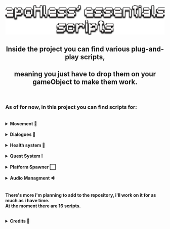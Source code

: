 <p align="center"><img src="demo/title.png"></p>

## <center> <b> Inside the project you can find various plug-and-play scripts, </center>

## <center> <b> meaning you just have to drop them on your gameObject to make them work.</center>

<br>

### As of for now, in this project you can find scripts for:

<br>
<details>
<summary>Movement 🦶</summary><br>

<details>
<summary>Topdown Movement</summary>

![dialogue](demo/topdownmov.gif)

</details>
<details>
<summary>Platform Movement with jump (and double jump)</summary>

![dialogue](demo/platmov.gif)

</details>
<details>
<summary>Drag and Shoot Movement</summary>

![dialogue](demo/linerendmov.gif)

</details>
<details>
<summary>Grid based Movement</summary>

![dialogue](demo/gridmov.gif)

</details>
<details>
<summary>Flappy Bird like movement</summary>

![dialogue](demo/flapmov.gif)

</details>
</details>

<br>

<details>
<summary>Dialogues 💬</summary>

    - TypeWriter Effect for text;
    - Conversation between multiple characters;
    - Scriptable object used to easily create dialogues.

![dialogue](demo/dialogue.gif)

</details>

<br>

<details>
<summary>Health system 💖</summary>

<details open>
<summary>Zelda like health system</summary>

    - Full/Empty hearths;
    - Dev can decide total amount of hearths;
    - PlayerPref ready.

![health](demo/health.gif)

</details>
<details open>
<summary>Health slider system</summary>

    - Fully customizable slider;
    - Dev can decide total amount of HPs;
    - PlayerPref ready.

![health](demo/HPslider.gif)

</details>
</details>

<br>

<details>
<summary>Quest System ❕</summary>

<details open>
<summary>Quest Manager</summary>

    - Create new quests;
    - Check quests completion.

</details>
<details open>
<summary>Quest Marker</summary>

    - Mark quests a completed via OnTriggerEnter or by pressing a given KeyCode inside its area.

</details>
<details open>
<summary>Quest Object Activator</summary>

    - Activate/Deactivate a given object upon quest completion;
    - Could also implement UnityEvents.

</details>

![quest](demo/quest.gif)

</details>

<br>

<details>
<summary>Platform Spawner ⬜</summary>

    - Spawn a gameObject and move it from point A to B;
    - Useful for games like Flappy Bird or Endless Runners.

![platforms](demo/movinplatfms.gif)

</details>

<br>

<details>
<summary>Audio Managment 🔉</summary>

<details open>
<summary>Audio Slider</summary>

    - Dedicated custom sliders and scripts to manage audio runtimes
    - Save audio volume inside a PlayerPrefab that will save and use the value on start

</details>
<details open>
<summary>Audio Toggle</summary>

    - Mute audio of a selected group of sliders
    - Value is saved in a prefab and will be set as such on start

</details>

![audio](demo/audio.gif)

</details>

<br>

There's more i'm planning to add to the repository, i'll work on it for as much as i have time.<br>
At the moment there are 16 scripts.

<br>

<details>
<summary>Credits 👑</summary>

- This project uses [@PixeyeHQ](https://github.com/PixeyeHQ/InspectorFoldoutGroup) inspector foldout group to make the development cleaner;

- the hearths sprites used in the zelda like hearth system were taken from [NicoleMarieT](https://nicolemariet.itch.io/pixel-heart-animation-32x32-16x16-freebie) on itch.io;

- the font used is taken from [Void](https://arcade.itch.io/heartbit) on itch.io.
</details>
